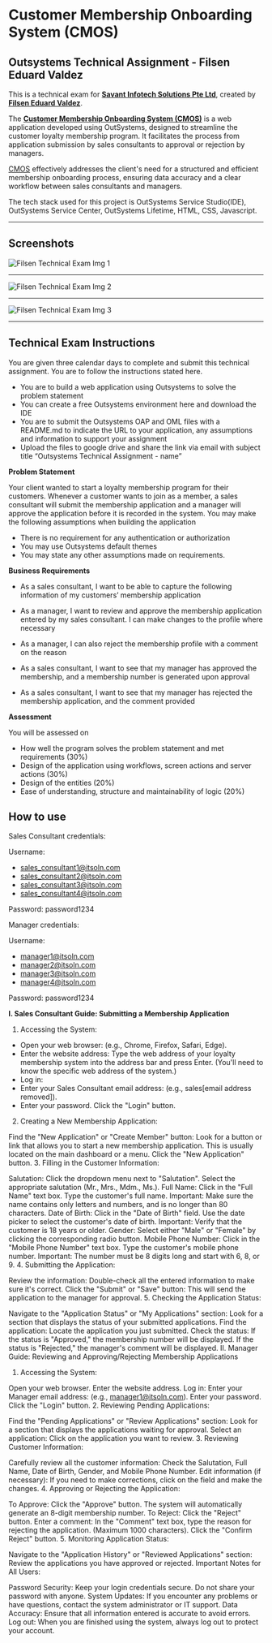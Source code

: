 # Customer Membership Onboarding System (CMOS)

## Outsystems Technical Assignment - Filsen Eduard Valdez

This is a technical exam for **[Savant Infotech Solutions Pte Ltd](http://www.itsoln.com/)**, created by **[Filsen Eduard Valdez](https://filseneduardvaldez.bss.design)**.

The **[Customer Membership Onboarding System (CMOS)](https://personal-xepmlvmy.outsystemscloud.com/CMOS_Common/Login)** is a web application developed using OutSystems, designed to streamline the customer loyalty membership program. It facilitates the process from application submission by sales consultants to approval or rejection by managers. 

[CMOS](https://personal-xepmlvmy.outsystemscloud.com/CMOS_Common/Login) effectively addresses the client's need for a structured and efficient membership onboarding process, ensuring data accuracy and a clear workflow between sales consultants and managers.

The tech stack used for this project is OutSystems Service Studio(IDE), OutSystems Service Center, OutSystems Lifetime, HTML, CSS, Javascript.
- - - - -

## Screenshots 

![Filsen Technical Exam Img 1](https://drive.google.com/uc?export=view&id=1w_Hs8rqUsVjspMZJ5dsgHAYNYNZ-bqdx)

- - - - -

![Filsen Technical Exam Img 2](https://drive.google.com/uc?export=view&id=1VXMu1q6er_I3Gc7uT2IbXWk-L75L5JDX)

- - - - -

![Filsen Technical Exam Img 3](https://drive.google.com/uc?export=view&id=1TnCaQ0ZLHr2bpwDzLqIgrS4aV1cN8SqY)

- - - - -

## Technical Exam Instructions

You are given three calendar days to complete and submit this technical assignment. You
are to follow the instructions stated here.
- You are to build a web application using Outsystems to solve the problem statement
- You can create a free Outsystems environment here and download the IDE
- You are to submit the Outsystems OAP and OML files with a README.md to
indicate the URL to your application, any assumptions and information to support
your assignment
- Upload the files to google drive and share the link via email with subject title
“Outsystems Technical Assignment - name”

**Problem Statement**

Your client wanted to start a loyalty membership program for their customers. Whenever a
customer wants to join as a member, a sales consultant will submit the membership
application and a manager will approve the application before it is recorded in the system.
You may make the following assumptions when building the application
- There is no requirement for any authentication or authorization
- You may use Outsystems default themes
- You may state any other assumptions made on requirements.

**Business Requirements**

- As a sales consultant, I want to be able to capture the following information of my
customers’ membership application

- As a manager, I want to review and approve the membership application entered by
my sales consultant. I can make changes to the profile where necessary

- As a manager, I can also reject the membership profile with a comment on the
reason

- As a sales consultant, I want to see that my manager has approved the membership,
and a membership number is generated upon approval

- As a sales consultant, I want to see that my manager has rejected the membership
application, and the comment provided


**Assessment**

You will be assessed on
- How well the program solves the problem statement and met requirements (30%)
- Design of the application using workflows, screen actions and server actions (30%)
- Design of the entities (20%)
- Ease of understanding, structure and maintainability of logic (20%)

## How to use

Sales Consultant credentials:

Username:
- sales_consultant1@itsoln.com
- sales_consultant2@itsoln.com
- sales_consultant3@itsoln.com
- sales_consultant4@itsoln.com

Password: password1234

Manager credentials:

Username:
- manager1@itsoln.com
- manager2@itsoln.com
- manager3@itsoln.com
- manager4@itsoln.com

Password: password1234

**I. Sales Consultant Guide: Submitting a Membership Application**

1. Accessing the System:
- Open your web browser: (e.g., Chrome, Firefox, Safari, Edge).
- Enter the website address: Type the web address of your loyalty membership system into the address bar and press Enter. (You'll need to know the specific web address of the system.)
- Log in:
- Enter your Sales Consultant email address: (e.g., sales[email address removed]).
- Enter your password.
Click the "Login" button.
2. Creating a New Membership Application:

Find the "New Application" or "Create Member" button: Look for a button or link that allows you to start a new membership application. This is usually located on the main dashboard or a menu.
Click the "New Application" button.
3. Filling in the Customer Information:

Salutation:
Click the dropdown menu next to "Salutation".
Select the appropriate salutation (Mr., Mrs., Mdm., Ms.).
Full Name:
Click in the "Full Name" text box.
Type the customer's full name.
Important: Make sure the name contains only letters and numbers, and is no longer than 80 characters.
Date of Birth:
Click in the "Date of Birth" field.
Use the date picker to select the customer's date of birth.
Important: Verify that the customer is 18 years or older.
Gender:
Select either "Male" or "Female" by clicking the corresponding radio button.
Mobile Phone Number:
Click in the "Mobile Phone Number" text box.
Type the customer's mobile phone number.
Important: The number must be 8 digits long and start with 6, 8, or 9.
4. Submitting the Application:

Review the information: Double-check all the entered information to make sure it's correct.
Click the "Submit" or "Save" button: This will send the application to the manager for approval.
5. Checking the Application Status:

Navigate to the "Application Status" or "My Applications" section: Look for a section that displays the status of your submitted applications.
Find the application: Locate the application you just submitted.
Check the status:
If the status is "Approved," the membership number will be displayed.
If the status is "Rejected," the manager's comment will be displayed.
II. Manager Guide: Reviewing and Approving/Rejecting Membership Applications

1. Accessing the System:

Open your web browser.
Enter the website address.
Log in:
Enter your Manager email address: (e.g., manager1@itsoln.com).
Enter your password.
Click the "Login" button.
2. Reviewing Pending Applications:

Find the "Pending Applications" or "Review Applications" section: Look for a section that displays the applications waiting for approval.
Select an application: Click on the application you want to review.
3. Reviewing Customer Information:

Carefully review all the customer information: Check the Salutation, Full Name, Date of Birth, Gender, and Mobile Phone Number.
Edit information (if necessary): If you need to make corrections, click on the field and make the changes.
4. Approving or Rejecting the Application:

To Approve:
Click the "Approve" button.
The system will automatically generate an 8-digit membership number.
To Reject:
Click the "Reject" button.
Enter a comment: In the "Comment" text box, type the reason for rejecting the application. (Maximum 1000 characters).
Click the "Confirm Reject" button.
5. Monitoring Application Status:

Navigate to the "Application History" or "Reviewed Applications" section: Review the applications you have approved or rejected.
Important Notes for All Users:

Password Security: Keep your login credentials secure. Do not share your password with anyone.
System Updates: If you encounter any problems or have questions, contact the system administrator or IT support.
Data Accuracy: Ensure that all information entered is accurate to avoid errors.
Log out: When you are finished using the system, always log out to protect your account.
